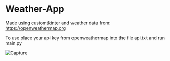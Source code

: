 # Weather-App
Made using customtkinter and weather data from: https://openweathermap.org

To use place your api key from openweathermap into the file api.txt and run main.py

![Capture](https://github.com/FrogTesseract/Weather-App/assets/118939591/be864bba-1d6a-49d9-9a4f-728e594dc22f)

